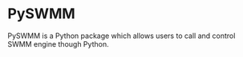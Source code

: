 # PySWMM
PySWMM is a Python package which allows users to call and control SWMM engine though Python.
